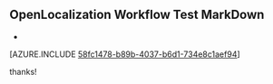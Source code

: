 ## OpenLocalization Workflow Test MarkDown
* 

[AZURE.INCLUDE [58fc1478-b89b-4037-b6d1-734e8c1aef94](calleeMd1.md)]

 
thanks!
